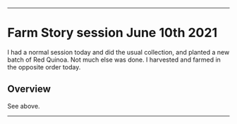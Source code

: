 
***

# Farm Story session June 10th 2021

I had a normal session today and did the usual collection, and planted a new batch of Red Quinoa. Not much else was done. I harvested and farmed in the opposite order today.

## Overview

See above.

***

